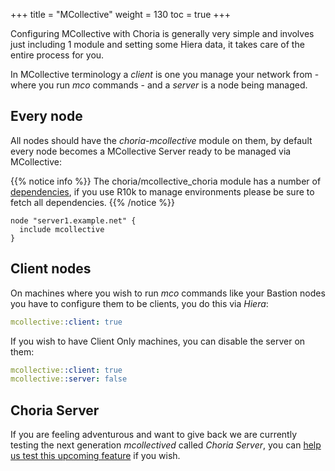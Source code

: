 +++
title = "MCollective"
weight = 130
toc = true
+++

Configuring MCollective with Choria is generally very simple and involves just including 1 module and setting some Hiera data, it takes care of the entire process for you.

In MCollective terminology a _client_ is one you manage your network from - where you run _mco_ commands - and a _server_ is a node being managed.

## Every node

All nodes should have the _choria-mcollective_ module on them, by default every node becomes a MCollective Server ready to be managed via MCollective:

{{% notice info %}}
The choria/mcollective_choria module has a number of [dependencies](https://forge.puppet.com/choria/mcollective_choria/dependencies), if you use R10k to manage environments please be sure to fetch all dependencies.
{{% /notice %}}


```puppet
node "server1.example.net" {
  include mcollective
}
```

## Client nodes

On machines where you wish to run _mco_ commands like your Bastion nodes you have to configure them to be clients, you do this via _Hiera_:

```yaml
mcollective::client: true
```

If you wish to have Client Only machines, you can disable the server on them:

```yaml
mcollective::client: true
mcollective::server: false
```

## Choria Server

If you are feeling adventurous and want to give back we are currently testing the next generation *mcollectived* called *Choria Server*, you can [help us test this upcoming feature](/docs/configuration/choria_server/) if you wish.
